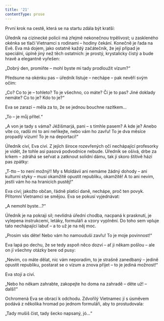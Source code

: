 ```yaml
---
title: '21'
contentType: prose
---
```


  

První krok na cestě, která se na startu zdála být kratší:

Úředník na cizinecké policii má zřejmě nekonečnou trpělivost; u zaskleného okénka se tlačí Vietnamci s rodinami – hodiny čekání. Konečně je řada na Evě. Eva má dojem, jako ostatně každý začátečník, že její případ je speciální, úplně jiný než těch ostatních: je prostý, krystalicky čistý a bude hravě a elegantně vyřešen:

„Dobrý den, promiňte – mohl byste mi tady prodloužit vízum?“

Předsune na okénku pas – úředník listuje – nechápe – pak nevěří svým očím:

„Co? Co to je – tohleto? To je všechno, co máte? Čí je to pas? Jiné doklady nemáte? Co to je? Kdo to je?“

Eva se zarazí – měla za to, že se jednou bouchne razítkem…

„To – je můj přítel.“

„A von je tady s váma? Jéžišmarjá, pani – s timhle pasem? A kde je? Anebo víte co, radši mi to ani neříkejte, nebo vám ho zavřu! To je dva měsíce propadlý vízum! To je na deportaci!“

Úředník civí, Eva civí. Z jejích široce rozevřených očí nechápající profesorky je vidět, že tohle asi pasová podvodnice nebude. Úředník se ošívá, drbe za krkem – zdráhá se seřvat a zatknout solidní dámu, tak jí skoro štítivě hází pas zpátky:

„T-tto – to není možný!! My s Moldávií ani nemáme žádný dohody – ani kulturní styky – musí okamžitě opustit republiku, okamžitě! A to ani nevim, jestli vám ho na hranicích pustěj!“

Eva civí; jakožto občan, řádně platící daně, nechápe, proč ten povyk. Přítomní Vietnamci se smějou. Eva se pokusí vyjednávat:

„A nemohl byste…?“

Úředník je na pokraji sil; nevlídná úřední chodba, nacpaná k prasknutí, je vylepena instrukcemi, letáky, formuláři a vzory vyplnění. Do toho sem vpluje tato nechápající labuť – a to už je na něj moc.

„Prosim vás děte! Nebo vám ho namouduši zavřu! To je moje povinnost!“

Eva lapá po dechu, že se tedy aspoň něco dozví – ať ji někam pošlou – ale on jí všechny otázky bere od pusy:

„Nevim, co máte dělat, nic vám neporadim, to je strašně zane­dbaný – jedině opustit republiku, postarat se o vízum a znova přijet – to je jediná možnost!“

Eva stojí a civí.

„Nebo ho někam zahrabte, zakopejte ho doma na zahradě – děte už! – další!“

Ochromená Eva se obrací k odchodu. Zdvořilý Vietnamec jí s úsměvem podává z několika hromad po jednom formuláři, aby to prostudovala:

„Tady mušiš čist, tady šecko napsaný, jó…“
